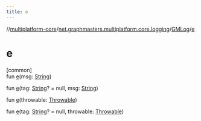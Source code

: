 ```yaml
---
title: e
---
```

//[multiplatform-core](../../../index.html)/[net.graphmasters.multiplatform.core.logging](../index.html)/[GMLog](index.html)/[e](e.html)



# e



[common]\
fun [e](e.html)(msg: [String](https://kotlinlang.org/api/latest/jvm/stdlib/kotlin/-string/index.html))

fun [e](e.html)(tag: [String](https://kotlinlang.org/api/latest/jvm/stdlib/kotlin/-string/index.html)? = null, msg: [String](https://kotlinlang.org/api/latest/jvm/stdlib/kotlin/-string/index.html))

fun [e](e.html)(throwable: [Throwable](https://kotlinlang.org/api/latest/jvm/stdlib/kotlin/-throwable/index.html))

fun [e](e.html)(tag: [String](https://kotlinlang.org/api/latest/jvm/stdlib/kotlin/-string/index.html)? = null, throwable: [Throwable](https://kotlinlang.org/api/latest/jvm/stdlib/kotlin/-throwable/index.html))




